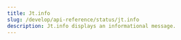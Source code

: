 ```yaml
---
title: Jt.info
slug: /develop/api-reference/status/jt.info
description: Jt.info displays an informational message.
---
```


<Autofunction function="Jt.info" />
